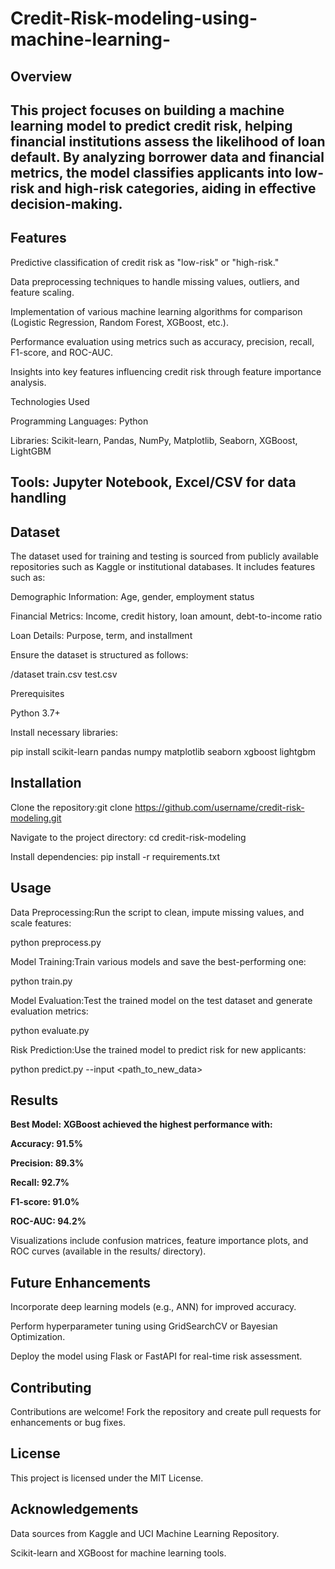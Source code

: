 # Credit-Risk-modeling-using-machine-learning-
## Overview

This project focuses on building a machine learning model to predict credit risk, helping financial institutions assess the likelihood of loan default. By analyzing borrower data and financial metrics, the model classifies applicants into low-risk and high-risk categories, aiding in effective decision-making.
----
## **Features**

Predictive classification of credit risk as "low-risk" or "high-risk."

Data preprocessing techniques to handle missing values, outliers, and feature scaling.

Implementation of various machine learning algorithms for comparison (Logistic Regression, Random Forest, XGBoost, etc.).

Performance evaluation using metrics such as accuracy, precision, recall, F1-score, and ROC-AUC.

Insights into key features influencing credit risk through feature importance analysis.

Technologies Used

Programming Languages: Python

Libraries: Scikit-learn, Pandas, NumPy, Matplotlib, Seaborn, XGBoost, LightGBM

Tools: Jupyter Notebook, Excel/CSV for data handling
-----
## **Dataset**

The dataset used for training and testing is sourced from publicly available repositories such as Kaggle or institutional databases. It includes features such as:

Demographic Information: Age, gender, employment status

Financial Metrics: Income, credit history, loan amount, debt-to-income ratio

Loan Details: Purpose, term, and installment

Ensure the dataset is structured as follows:

/dataset
  train.csv
  test.csv

Prerequisites

Python 3.7+

Install necessary libraries:

pip install scikit-learn pandas numpy matplotlib seaborn xgboost lightgbm

## **Installation**

Clone the repository:git clone https://github.com/username/credit-risk-modeling.git

Navigate to the project directory: cd credit-risk-modeling

Install dependencies: pip install -r requirements.txt

## **Usage**

Data Preprocessing:Run the script to clean, impute missing values, and scale features:

python preprocess.py

Model Training:Train various models and save the best-performing one:

python train.py

Model Evaluation:Test the trained model on the test dataset and generate evaluation metrics:

python evaluate.py

Risk Prediction:Use the trained model to predict risk for new applicants:

python predict.py --input <path_to_new_data>

## **Results**

**Best Model: XGBoost achieved the highest performance with:**

**Accuracy: 91.5%**

**Precision: 89.3%**

**Recall: 92.7%**

**F1-score: 91.0%**

**ROC-AUC: 94.2%**

Visualizations include confusion matrices, feature importance plots, and ROC curves (available in the results/ directory).

## **Future Enhancements**

Incorporate deep learning models (e.g., ANN) for improved accuracy.

Perform hyperparameter tuning using GridSearchCV or Bayesian Optimization.

Deploy the model using Flask or FastAPI for real-time risk assessment.

## **Contributing**

Contributions are welcome! Fork the repository and create pull requests for enhancements or bug fixes.

## **License**

This project is licensed under the MIT License.

## **Acknowledgements**

Data sources from Kaggle and UCI Machine Learning Repository.

Scikit-learn and XGBoost for machine learning tools.

